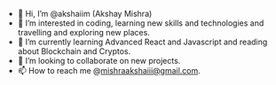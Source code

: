 - 👋 Hi, I’m @akshaiim (Akshay Mishra)
- 👀 I’m interested in coding, learning new skills and technologies and travelling and exploring new places.
- 🌱 I’m currently learning Advanced React and Javascript and reading about Blockchain and Cryptos.
- 💞️ I’m looking to collaborate on new projects.
- 📫 How to reach me @mishraakshaiii@gmail.com.

<!---
akshaiim/akshaiim is a ✨ special ✨ repository because its `README.md` (this file) appears on your GitHub profile.
You can click the Preview link to take a look at your changes.
--->
